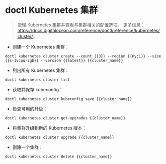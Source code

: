 # doctl Kubernetes 集群

> 管理 Kubernetes 集群并查看与集群相关的配置选项。
> 更多信息：<https://docs.digitalocean.com/reference/doctl/reference/kubernetes/cluster/>。

- 创建一个 Kubernetes 集群：

`doctl kubernetes cluster create --count {{3}} --region {{nyc1}} --size {{s-1vcpu-2gb}} --version {{latest}} {{cluster_name}}`

- 列出所有 Kubernetes 集群：

`doctl kubernetes cluster list`

- 获取并保存 kubeconfig：

`doctl kubernetes cluster kubeconfig save {{cluster_name}}`

- 检查可用的升级：

`doctl kubernetes cluster get-upgrades {{cluster_name}}`

- 将集群升级到新的 Kubernetes 版本：

`doctl kubernetes cluster upgrade {{cluster_name}}`

- 删除一个集群：

`doctl kubernetes cluster delete {{cluster_name}}`